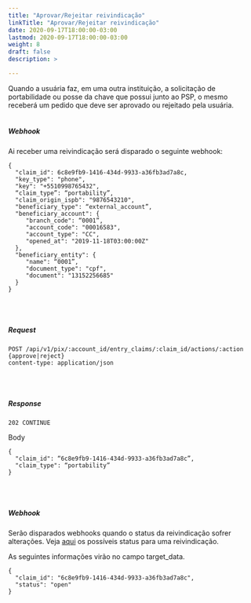 ```yaml
---
title: "Aprovar/Rejeitar reivindicação"
linkTitle: "Aprovar/Rejeitar reivindicação"
date: 2020-09-17T18:00:00-03:00
lastmod: 2020-09-17T18:00:00-03:00
weight: 8
draft: false
description: >

---
```

Quando a usuária faz, em uma outra instituição, a solicitação de portabilidade ou posse da chave que possui junto ao PSP, o mesmo receberá um pedido que deve ser aprovado ou rejeitado pela usuária. 
<br><br>

##### **Webhook**

Ai receber uma reivindicação será disparado o seguinte webhook:

```text
{
  "claim_id": 6c8e9fb9-1416-434d-9933-a36fb3ad7a8c,
  "key_type": "phone",
  "key": "+5510998765432",
  “claim_type”: “portability”,
  "claim_origin_ispb": "9876543210",
  "beneficiary_type": “external_account”,
  "beneficiary_account": {
     "branch_code": “0001”,
     "account_code": "00016583",
     "account_type": "CC",
     "opened_at": "2019-11-18T03:00:00Z"
  },
  "beneficiary_entity": {
     "name": “0001”,
     "document_type": "cpf",
     "document": "13152256685"
  }
}
```
<br> <br> 

##### **Request**

```http request
POST /api/v1/pix/:account_id/entry_claims/:claim_id/actions/:action {approve|reject}
content-type: application/json
```
<br> <br> 

##### **Response**

```http request
202 CONTINUE
```
Body
```text
{
  "claim_id": “6c8e9fb9-1416-434d-9933-a36fb3ad7a8c”,
  "claim_type": “portability”
}
```
<br> <br> 

##### **Webhook**

Serão disparados webhooks quando o status da reivindicação sofrer alterações. Veja [aqui](https://stone-co.github.io/docs/pix/chaves-pix/status/#status-da-reivindica%C3%A7%C3%A3o) os possíveis status para uma reivindicação.

As seguintes informações virão no campo target_data.

```text
{
  "claim_id": "6c8e9fb9-1416-434d-9933-a36fb3ad7a8c",
  "status": "open"
}
```
<br> <br> 
